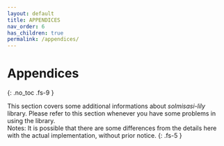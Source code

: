 ```yaml
---
layout: default
title: APPENDICES
nav_order: 6
has_children: true
permalink: /appendices/
---
```


# Appendices
{: .no_toc .fs-9 }

This section covers some additional informations about _solmisasi-lily_ library. Please refer to this section whenever you have some problems in using the library.<br>
Notes: It is possible that there are some differences from the details here with the actual implementation, without prior notice.
{: .fs-5 }
